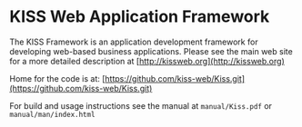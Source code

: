 # KISS Web Application Framework


The KISS Framework is an application development framework for
developing web-based business applications.  Please see the main web
site for a more detailed description at
[http://kissweb.org](http://kissweb.org)


Home for the code is at:  [https://github.com/kiss-web/Kiss.git](https://github.com/kiss-web/Kiss.git)

For build and usage instructions see the manual at `manual/Kiss.pdf` or `manual/man/index.html`

